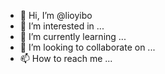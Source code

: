 - 👋 Hi, I’m @lioyibo
- 👀 I’m interested in ...
- 🌱 I’m currently learning ...
- 💞️ I’m looking to collaborate on ...
- 📫 How to reach me ...

<!---
lioyibo/lioyibo is a ✨ special ✨ repository because its `README.md` (this file) appears on your GitHub profile.
You can click the Preview link to take a look at your changes.
--->
